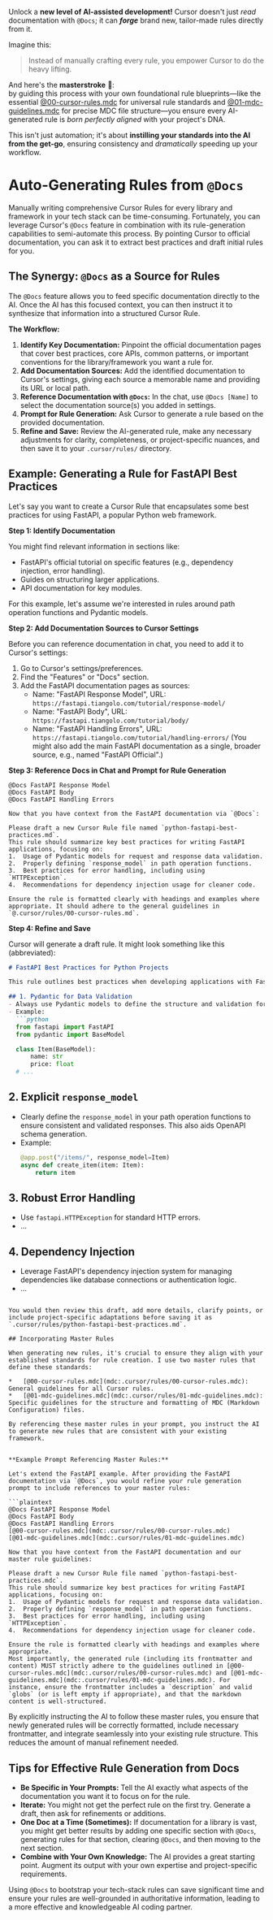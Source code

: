 Unlock a **new level of AI-assisted development!** Cursor doesn't just *read* documentation with `@Docs`; it can ***forge*** brand new, tailor-made rules directly from it.

Imagine this:
> Instead of manually crafting every rule, you empower Cursor to do the heavy lifting.

And here's the **masterstroke** 🍆: <br>
by guiding this process with your own foundational rule blueprints—like the essential [@00-cursor-rules.mdc](mdc:.cursor/rules/00-cursor-rules.mdc) for universal rule standards and [@01-mdc-guidelines.mdc](mdc:.cursor/rules/01-mdc-guidelines.mdc) for precise MDC file structure—you ensure every AI-generated rule is *born perfectly aligned* with your project's DNA.

This isn't just automation; it's about **instilling your standards into the AI from the get-go**, ensuring consistency and *dramatically* speeding up your workflow.

# Auto-Generating Rules from `@Docs`

Manually writing comprehensive Cursor Rules for every library and framework in your tech stack can be time-consuming. Fortunately, you can leverage Cursor's `@Docs` feature in combination with its rule-generation capabilities to semi-automate this process. By pointing Cursor to official documentation, you can ask it to extract best practices and draft initial rules for you.

## The Synergy: `@Docs` as a Source for Rules

The `@Docs` feature allows you to feed specific documentation directly to the AI. Once the AI has this focused context, you can then instruct it to synthesize that information into a structured Cursor Rule.

**The Workflow:**

1.  **Identify Key Documentation:** Pinpoint the official documentation pages that cover best practices, core APIs, common patterns, or important conventions for the library/framework you want a rule for.
2.  **Add Documentation Sources:** Add the identified documentation to Cursor's settings, giving each source a memorable name and providing its URL or local path.
3.  **Reference Documentation with `@Docs`:** In the chat, use `@Docs [Name]` to select the documentation source(s) you added in settings.
4.  **Prompt for Rule Generation:** Ask Cursor to generate a rule based on the provided documentation.
5.  **Refine and Save:** Review the AI-generated rule, make any necessary adjustments for clarity, completeness, or project-specific nuances, and then save it to your `.cursor/rules/` directory.

## Example: Generating a Rule for FastAPI Best Practices

Let's say you want to create a Cursor Rule that encapsulates some best practices for using FastAPI, a popular Python web framework.

**Step 1: Identify Documentation**

You might find relevant information in sections like:
-   FastAPI's official tutorial on specific features (e.g., dependency injection, error handling).
-   Guides on structuring larger applications.
-   API documentation for key modules.

For this example, let's assume we're interested in rules around path operation functions and Pydantic models.

**Step 2: Add Documentation Sources to Cursor Settings**

Before you can reference documentation in chat, you need to add it to Cursor's settings:
1. Go to Cursor's settings/preferences.
2. Find the "Features" or "Docs" section.
3. Add the FastAPI documentation pages as sources:
    *   Name: "FastAPI Response Model", URL: `https://fastapi.tiangolo.com/tutorial/response-model/`
    *   Name: "FastAPI Body", URL: `https://fastapi.tiangolo.com/tutorial/body/`
    *   Name: "FastAPI Handling Errors", URL: `https://fastapi.tiangolo.com/tutorial/handling-errors/`
(You might also add the main FastAPI documentation as a single, broader source, e.g., named "FastAPI Official".)

**Step 3: Reference Docs in Chat and Prompt for Rule Generation**

```plaintext
@Docs FastAPI Response Model
@Docs FastAPI Body
@Docs FastAPI Handling Errors

Now that you have context from the FastAPI documentation via `@Docs`:

Please draft a new Cursor Rule file named `python-fastapi-best-practices.md`.
This rule should summarize key best practices for writing FastAPI applications, focusing on:
1.  Usage of Pydantic models for request and response data validation.
2.  Properly defining `response_model` in path operation functions.
3.  Best practices for error handling, including using `HTTPException`.
4.  Recommendations for dependency injection usage for cleaner code.

Ensure the rule is formatted clearly with headings and examples where appropriate. It should adhere to the general guidelines in `@.cursor/rules/00-cursor-rules.md`.
```

**Step 4: Refine and Save**

Cursor will generate a draft rule. It might look something like this (abbreviated):

```markdown
# FastAPI Best Practices for Python Projects

This rule outlines best practices when developing applications with FastAPI, based on official documentation.

## 1. Pydantic for Data Validation
- Always use Pydantic models to define the structure and validation for request bodies and response data.
- Example:
  ```python
  from fastapi import FastAPI
  from pydantic import BaseModel

  class Item(BaseModel):
      name: str
      price: float
  # ...
  ```

## 2. Explicit `response_model`
- Clearly define the `response_model` in your path operation functions to ensure consistent and validated responses. This also aids OpenAPI schema generation.
- Example:
  ```python
  @app.post("/items/", response_model=Item)
  async def create_item(item: Item):
      return item
  ```

## 3. Robust Error Handling
- Use `fastapi.HTTPException` for standard HTTP errors.
- ...

## 4. Dependency Injection
- Leverage FastAPI's dependency injection system for managing dependencies like database connections or authentication logic.
- ...
```

You would then review this draft, add more details, clarify points, or include project-specific adaptations before saving it as `.cursor/rules/python-fastapi-best-practices.md`.

## Incorporating Master Rules

When generating new rules, it's crucial to ensure they align with your established standards for rule creation. I use two master rules that define these standards:

*   [@00-cursor-rules.mdc](mdc:.cursor/rules/00-cursor-rules.mdc): General guidelines for all Cursor rules.
*   [@01-mdc-guidelines.mdc](mdc:.cursor/rules/01-mdc-guidelines.mdc): Specific guidelines for the structure and formatting of MDC (Markdown Configuration) files.

By referencing these master rules in your prompt, you instruct the AI to generate new rules that are consistent with your existing framework.


**Example Prompt Referencing Master Rules:**

Let's extend the FastAPI example. After providing the FastAPI documentation via `@Docs`, you would refine your rule generation prompt to include references to your master rules:

```plaintext
@Docs FastAPI Response Model
@Docs FastAPI Body
@Docs FastAPI Handling Errors
[@00-cursor-rules.mdc](mdc:.cursor/rules/00-cursor-rules.mdc)
[@01-mdc-guidelines.mdc](mdc:.cursor/rules/01-mdc-guidelines.mdc)

Now that you have context from the FastAPI documentation and our master rule guidelines:

Please draft a new Cursor Rule file named `python-fastapi-best-practices.mdc`.
This rule should summarize key best practices for writing FastAPI applications, focusing on:
1.  Usage of Pydantic models for request and response data validation.
2.  Properly defining `response_model` in path operation functions.
3.  Best practices for error handling, including using `HTTPException`.
4.  Recommendations for dependency injection usage for cleaner code.

Ensure the rule is formatted clearly with headings and examples where appropriate.
Most importantly, the generated rule (including its frontmatter and content) MUST strictly adhere to the guidelines outlined in [@00-cursor-rules.mdc](mdc:.cursor/rules/00-cursor-rules.mdc) and [@01-mdc-guidelines.mdc](mdc:.cursor/rules/01-mdc-guidelines.mdc). For instance, ensure the frontmatter includes a `description` and valid `globs` (or is left empty if appropriate), and that the markdown content is well-structured.
```

By explicitly instructing the AI to follow these master rules, you ensure that newly generated rules will be correctly formatted, include necessary frontmatter, and integrate seamlessly into your existing rule structure. This reduces the amount of manual refinement needed.

## Tips for Effective Rule Generation from Docs

-   **Be Specific in Your Prompts:** Tell the AI exactly what aspects of the documentation you want it to focus on for the rule.
-   **Iterate:** You might not get the perfect rule on the first try. Generate a draft, then ask for refinements or additions.
-   **One Doc at a Time (Sometimes):** If documentation for a library is vast, you might get better results by adding one specific section with `@Docs`, generating rules for that section, clearing `@Docs`, and then moving to the next section.
-   **Combine with Your Own Knowledge:** The AI provides a great starting point. Augment its output with your own expertise and project-specific requirements.

Using `@Docs` to bootstrap your tech-stack rules can save significant time and ensure your rules are well-grounded in authoritative information, leading to a more effective and knowledgeable AI coding partner. 